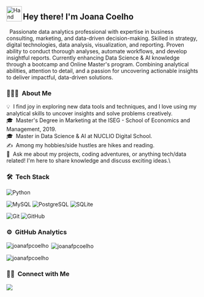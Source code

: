 
<img alt="Hand Wave Emoji" src="https://i.ibb.co/XW2xZvG/Hand-Wave.gif" width='40' align="left"/><h2>Hey there! I'm Joana Coelho</h2>

&nbsp; Passionate data analytics professional with expertise in business consulting, marketing, and data-driven decision-making. Skilled in strategy, digital technologies, data analysis, visualization, and reporting. Proven ability to conduct thorough analyses, automate workflows, and develop insightful reports.
Currently enhancing Data Science & AI knowledge through a bootcamp and Online Master's program. Combining analytical abilities, attention to detail, and a passion for uncovering actionable insights to deliver impactful, data-driven solutions.

### 👨🏻‍💻 &nbsp;About Me

💡 &nbsp;I find joy in exploring new data tools and techniques, and I love using my analytical skills to uncover insights and solve problems creatively.\
🎓 &nbsp;Master's Degree in Marketing at the ISEG - School of Economics and Management, 2019.\
🎓 &nbsp;Master in Data Science & AI at NUCLIO Digital School.\
✍️ &nbsp;Among my hobbies/side hustles are hikes and reading.\
💬 &nbsp;Ask me about my projects, coding adventures, or anything tech/data related! I'm here to share knowledge and discuss exciting ideas.\

### 🛠 &nbsp;Tech Stack


![Python](https://img.shields.io/badge/python-3670A0?style=for-the-badge&logo=python&logoColor=ffdd54)



![MySQL](https://img.shields.io/badge/MySQL-00000F?style=for-the-badge&logo=mysql&logoColor=white)
![PostgreSQL](https://img.shields.io/badge/PostgreSQL-316192?style=for-the-badge&logo=postgresql&logoColor=white)
![SQLite](https://img.shields.io/badge/SQLite-07405E?style=for-the-badge&logo=sqlite&logoColor=white)



![Git](https://img.shields.io/badge/git-%23F05033.svg?style=for-the-badge&logo=git&logoColor=white)
![GitHub](https://img.shields.io/badge/github-%23121011.svg?style=for-the-badge&logo=github&logoColor=white)


### ⚙️ &nbsp;GitHub Analytics

<p><img align="left" src="https://github-readme-stats.vercel.app/api/top-langs?username=joanafpcoelho&show_icons=true&locale=en&layout=compact" alt="joanafpcoelho" /></p>

<p>&nbsp;<img align="center" src="https://github-readme-stats.vercel.app/api?username=rodrigopcoelho&show_icons=true&locale=en" alt="joanafpcoelho" /></p>

<p><img align="center" src="https://github-readme-streak-stats.herokuapp.com/?user=joanafpcoelho&" alt="joanafpcoelho" /></p>

### 🤝🏻 &nbsp;Connect with Me

<p align="center">

<a href="https://www.linkedin.com/in/joanafpc/"><img src="https://img.shields.io/badge/linkedin-%230077B5.svg?style=for-the-badge&logo=linkedin&logoColor=white"/></a>

</p>
